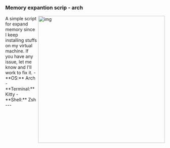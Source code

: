 ### Memory expantion scrip - arch
<img src="https://i.ibb.co/FYYbXmX/a.png" alt="img" align="right" width="400px">
A simple script for expand memory since I keep installing stuffs on my virtual machine.
If you have any issue, let me know and I'll work to fix it. 
- **OS:** Arch
- **Terminal:** Kitty
- **Shell:** Zsh
---

